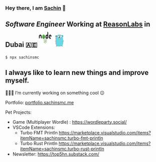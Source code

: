 ### Hey there, I am [Sachin](https://sachinsmc.me) 👋

## *Software Engineer* Working at [ReasonLabs](https://reasonlabs.com/) in Dubai 🇦🇪 <img src="https://raw.githubusercontent.com/devicons/devicon/master/icons/nodejs/nodejs-original-wordmark.svg" alt="nodejs" width="40" height="60"/> <img src="https://raw.githubusercontent.com/devicons/devicon/master/icons/go/go-original.svg" alt="go" width="40" height="40"/>

`$ npx sachinsmc`

## I always like to learn new things and improve myself. 
👨🏽‍💻 I’m currently working on something cool 😉 

Portfolio: [portfolio.sachinsmc.me](http://portfolio.sachinsmc.me) 

Pet Projects:
- Game (Multiplayer Wordle) : https://wordleparty.social/
- VSCode Extensions: 
   - Turbo FMT Println https://marketplace.visualstudio.com/items?itemName=sachinsmc.turbo-fmt-println
   - Turbo Rust Println https://marketplace.visualstudio.com/items?itemName=sachinsmc.turbo-rust-println
- Newsletter: https://top5hn.substack.com/

  
